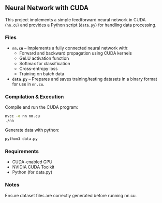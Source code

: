 ## Neural Network with CUDA  

This project implements a simple feedforward neural network in CUDA (`nn.cu`) and provides a Python script (`data.py`) for handling data processing.  

### Files  
- **`nn.cu`** – Implements a fully connected neural network with:  
  - Forward and backward propagation using CUDA kernels  
  - GeLU activation function  
  - Softmax for classification  
  - Cross-entropy loss  
  - Training on batch data  
- **`data.py`** – Prepares and saves training/testing datasets in a binary format for use in `nn.cu`.  

### Compilation & Execution  
Compile and run the CUDA program:  
```sh
nvcc -o nn nn.cu  
./nn
```
Generate data with python:
```sh
python3 data.py
```

### Requirements
- CUDA-enabled GPU
- NVIDIA CUDA Toolkit
- Python (for data.py)

### Notes
Ensure dataset files are correctly generated before running nn.cu.
